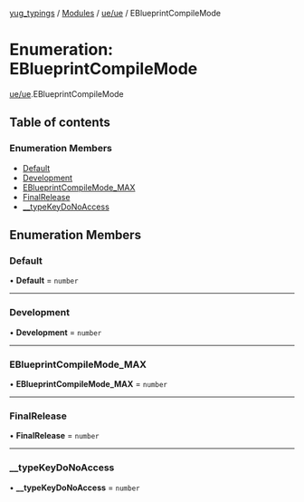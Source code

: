 [yug_typings](../README.md) / [Modules](../modules.md) / [ue/ue](../modules/ue_ue.md) / EBlueprintCompileMode

# Enumeration: EBlueprintCompileMode

[ue/ue](../modules/ue_ue.md).EBlueprintCompileMode

## Table of contents

### Enumeration Members

- [Default](ue_ue.EBlueprintCompileMode.md#default)
- [Development](ue_ue.EBlueprintCompileMode.md#development)
- [EBlueprintCompileMode\_MAX](ue_ue.EBlueprintCompileMode.md#eblueprintcompilemode_max)
- [FinalRelease](ue_ue.EBlueprintCompileMode.md#finalrelease)
- [\_\_typeKeyDoNoAccess](ue_ue.EBlueprintCompileMode.md#__typekeydonoaccess)

## Enumeration Members

### Default

• **Default** = `number`

___

### Development

• **Development** = `number`

___

### EBlueprintCompileMode\_MAX

• **EBlueprintCompileMode\_MAX** = `number`

___

### FinalRelease

• **FinalRelease** = `number`

___

### \_\_typeKeyDoNoAccess

• **\_\_typeKeyDoNoAccess** = `number`
